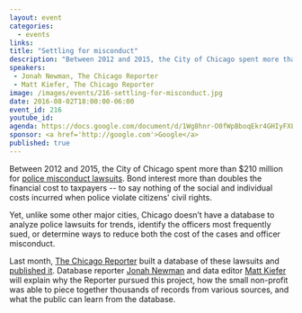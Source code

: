 ```yaml
---
layout: event
categories: 
  - events
links:
title: "Settling for misconduct"
description: "Between 2012 and 2015, the City of Chicago spent more than $210 million for police misconduct lawsuits. Last month, The Chicago Reporter built a database of these lawsuits and published it. Database reporter Jonah Newman and data editor Matt Kiefer will explain why and how the Reporter pursued this project."
speakers:
 - Jonah Newman, The Chicago Reporter
 - Matt Kiefer, The Chicago Reporter
image: /images/events/216-settling-for-misconduct.jpg
date: 2016-08-02T18:00:00-06:00
event_id: 216
youtube_id: 
agenda: https://docs.google.com/document/d/1Wg8hnr-O0fWpBboqEkr4GHIyFXLNUe1GbASws8Ah21c/edit#
sponsor: <a href='http://google.com'>Google</a>
published: true
---
```


Between 2012 and 2015, the City of Chicago spent more than $210 million for [police misconduct lawsuits](http://chicagoreporter.com/chicago-does-little-to-control-police-misconduct-or-its-costs/). Bond interest more than doubles the financial cost to taxpayers -- to say nothing of the social and individual costs incurred when police violate citizens' civil rights.

Yet, unlike some other major cities, Chicago doesn’t have a database to analyze police lawsuits for trends, identify the officers most frequently sued, or determine ways to reduce both the cost of the cases and officer misconduct.

Last month, [The Chicago Reporter](http://chicagoreporter.com/about/) built a database of these lawsuits and [published it](http://chicagoreporter.com/settlements). Database reporter [Jonah Newman](https://twitter.com/jonahshai) and data editor [Matt Kiefer](https://twitter.com/matt_kiefer) will explain why the Reporter pursued this project, how the small non-profit was able to piece together thousands of records from various sources, and what the public can learn from the database.
